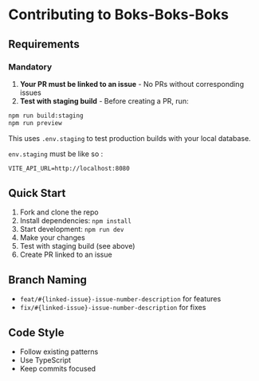 # Contributing to Boks-Boks-Boks

## Requirements

### Mandatory

1. **Your PR must be linked to an issue** - No PRs without corresponding issues
2. **Test with staging build** - Before creating a PR, run:

```bash
npm run build:staging
npm run preview
```

This uses `.env.staging` to test production builds with your local database. 

`env.staging` must be like so :

``` md
VITE_API_URL=http://localhost:8080
```

## Quick Start

1. Fork and clone the repo
2. Install dependencies: `npm install`
3. Start development: `npm run dev`
4. Make your changes
5. Test with staging build (see above)
6. Create PR linked to an issue

## Branch Naming

- `feat/#{linked-issue}-issue-number-description` for features
- `fix/#{linked-issue}-issue-number-description` for fixes

## Code Style

- Follow existing patterns
- Use TypeScript
- Keep commits focused